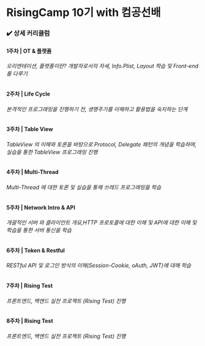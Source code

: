 # RisingCamp 10기 with 컴공선배

### ✔️ 상세 커리큘럼
#### 1주차 | OT & 플랫폼
###### 오리엔테이션, 플랫폼이란? 개발자로서의 자세, Info.Plist, Layout 학습 및 Front-end 를 다루기  
#### 2주차 | Life Cycle 
###### 본격적인 프로그래밍을 진행하기 전, 생명주기를 이해하고 활용법을 숙지하는 단계  
#### 3주차 | Table View 
###### TableView 의 이해와 토론을 바탕으로 Protocol, Delegate 패턴의 개념을 학습하며, 실습을 통한 TableView 프로그래밍 진행  
#### 4주차 | Multi-Thread
###### Multi-Thread 에 대한 토론 및 실습을 통해 쓰레드 프로그래밍을 학습  
#### 5주차 | Network Intro & API 
###### 개괄적인 서버 와 클라이언트 개요,HTTP 프로토콜에 대한 이해 및 API에 대한 이해 및 학습을 통한 서버 통신을 학습  
#### 6주차 | Token & Restful 
###### RESTful API 및 로그인 방식의 이해(Session-Cookie, oAuth, JWT)에 대해 학습  
#### 7주차 | Rising Test
###### 프론트엔드, 백엔드 실전 프로젝트 (Rising Test) 진행  
#### 8주차 | Rising Test 
###### 프론트엔드, 백엔드 실전 프로젝트 (Rising Test) 진행  
